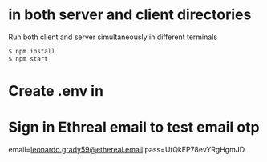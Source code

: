 # in both server and client directories
Run both client and server simultaneously in different terminals
```bash
$ npm install
$ npm start
```
# Create .env in 

# Sign in Ethreal email to test email otp
email=leonardo.grady59@ethereal.email
pass=UtQkEP78evYRgHgmJD